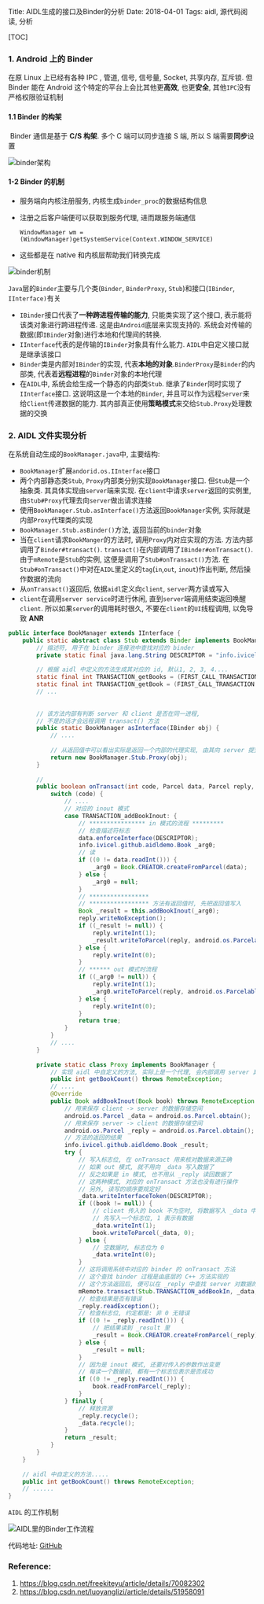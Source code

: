 Title: AIDL生成的接口及Binder的分析
Date: 2018-04-01
Tags: aidl, 源代码阅读, 分析



[TOC]

### 1. Android 上的 Binder

在原 Linux 上已经有各种 IPC , 管道, 信号, 信号量,  Socket, 共享内存, 互斥锁. 但 Binder 能在 Android 这个特定的平台上会比其他更**高效**, 也更**安全**, 其他`IPC`没有严格权限验证机制

#### 1.1 Binder 的构架

​        Binder 通信是基于 **C/S 构架**. 多个 C 端可以同步连接 S 端, 所以 S 端需要**同步**设置

![binder架构](../../assets/images/binder架构.jpg)

#### 1-2 Binder 的机制

* 服务端向内核注册服务, 内核生成`binder_proc`的数据结构信息
* 注册之后客户端便可以获取到服务代理, 进而跟服务端通信

  `WindowManager wm = (WindowManager)getSystemService(Context.WINDOW_SERVICE)`
* 这些都是在 native 和内核层帮助我们转换完成

![binder机制](../../assets/images/binder机制.jpg)

`Java`层的`Binder`主要与几个类(`Binder`, `BinderProxy`, `Stub`)和接口(`IBinder`, `IInterface)`有关

* `IBinder`接口代表了**一种跨进程传输的能力**, 只能类实现了这个接口, 表示能将该类对象进行跨进程传递. 这是由`Android`底层来实现支持的. 系统会对传输的数据(即`IBinder`对象)进行本地和代理间的转换.
* `IInterface`代表的是传输的`IBinder`对象具有什么能力. `AIDL`中自定义接口就是继承该接口
* `Binder`类是内部对`IBinder`的实现, 代表**本地的对象**.`BinderProxy`是`Binder`的内部类, 代表着**远程进程**的`Binder`对象的本地代理
* 在`AIDL`中, 系统会给生成一个静态的内部类`Stub`. 继承了`Binder`同时实现了`IInterface`接口. 这说明这是一个本地的`Binder`, 并且可以作为远程`Server`来给`Client`传递数据的能力. 其内部真正使用**策略模式**来交给`Stub.Proxy`处理数据的交换

### 2. AIDL 文件实现分析

在系统自动生成的`BookManager.java`中, 主要结构:

* `BookManager`扩展`andorid.os.IInterface`接口
* 两个内部静态类`Stub`, `Proxy`内部类分别实现`BookManager`接口. 但`Stub`是一个抽象类. 其具体实现由`server`端来实现. 在`client`中请求`server`返回的实例里, 由`Stub#Proxy`代理去向`server`做出请求连接
* 使用`BookManager.Stub.asInterface()`方法返回`BookManager`实例, 实际就是内部`Proxy`代理类的实现
* `BookManager.Stub.asBinder()`方法, 返回当前的`binder`对象
* 当在`client`请求`BookManger`的方法时, 调用`Proxy`内对应实现的方法. 方法内部调用了`Binder#transact()`. `transact()`在内部调用了`IBinder#onTransact()`. 由于`mRemote`是`Stub`的实例, 这便是调用了`Stub#onTransact()`方法. 在`Stub#onTransact()`中对在`AIDL`里定义的`tag`(`in`,`out`, `inout`)作出判断, 然后操作数据的流向
* 从`onTransact()`返回后, 依据`aidl`定义向`client`, `server`两方读或写入
* `client`在调用`server service`时进行休闲, 直到`server`端调用结束返回唤醒`client`. 所以如果`server`的调用耗时很久, 不要在`client`的`UI`线程调用, 以免导致 **ANR**

```java
public interface BookManager extends IInterface {
 	public static abstract class Stub extends Binder implements BookManager {
        // 描述符, 用于在 binder 连接池中查找对应的 binder
     	private static final java.lang.String DESCRIPTOR = "info.ivicel.github.aidldemo.BookManager";
        
        // 根据 aidl 中定义的方法生成其对应的 id, 默认1, 2, 3, 4....
        static final int TRANSACTION_getBooks = (FIRST_CALL_TRANSACTION + 0);
        static final int TRANSACTION_getBook = (FIRST_CALL_TRANSACTION + 1);
        // ...
        
        
        // 该方法内部有判断 server 和 client 是否在同一进程,
        // 不是的话才会远程调用 transact() 方法
        public static BookManager asInterface(IBinder obj) {
        	// ....
            
            // 从返回值中可以看出实际是返回一个内部的代理实现, 由其向 server 提交请求
            return new BookManager.Stub.Proxy(obj);
        }
        
        //
        public boolean onTransact(int code, Parcel data, Parcel reply, int flags) throws RemoteException {
        	switch (code) {
             	// ....
                // 对应的 inout 模式
                case TRANSACTION_addBookInout: {
                  	// **************** in 模式的流程 *********
                    // 检查描述符标志
                    data.enforceInterface(DESCRIPTOR);
                    info.ivicel.github.aidldemo.Book _arg0;
                    // 读
                    if ((0 != data.readInt())) {
                        _arg0 = Book.CREATOR.createFromParcel(data);
                    } else {
                        _arg0 = null;
                    }
                    // *****************
                    // ***************** 方法有返回值时, 先把返回值写入
                    Book _result = this.addBookInout(_arg0);
                    reply.writeNoException();
                    if ((_result != null)) {
                        reply.writeInt(1);
                        _result.writeToParcel(reply, android.os.Parcelable.PARCELABLE_WRITE_RETURN_VALUE);
                    } else {
                        reply.writeInt(0);
                    }
                    // ****** out 模式时流程
                    if ((_arg0 != null)) {
                        reply.writeInt(1);
                        _arg0.writeToParcel(reply, android.os.Parcelable.PARCELABLE_WRITE_RETURN_VALUE);
                    } else {
                        reply.writeInt(0);
                    }
                    return true;
                }
            }
            // ....
        }
        
        private static class Proxy implements BookManager {
            // 实现 aidl 中自定义的方法, 实际上是一个代理, 会内部调用 server 真正的业务实现
            public int getBookCount() throws RemoteException;
            // ....
            @Override
            public Book addBookInout(Book book) throws RemoteException {
                // 用来保存 client -> server 的数据存储空间
                android.os.Parcel _data = android.os.Parcel.obtain();
                // 用来保存 server -> client 的数据存储空间
                android.os.Parcel _reply = android.os.Parcel.obtain();
                // 方法的返回的结果
                info.ivicel.github.aidldemo.Book _result;
                try {
                    // 写入标志位, 在 onTransact 用来核对数据来源正确
                    // 如果 out 模式, 就不用向 _data 写入数据了
                    // 反之如果是 in 模式, 也不用从 _reply 读回数据了
                    // 这两种模式, 对应的 onTransact 方法也没有进行操作
                    // 另外, 读写的顺序要规定好
                    _data.writeInterfaceToken(DESCRIPTOR);
                    if ((book != null)) {
                        // client 传入的 book 不为空时, 将数据写入 _data 中
                        // 先写入一个标志位, 1 表示有数据
                        _data.writeInt(1);
                        book.writeToParcel(_data, 0);
                    } else {
                        // 空数据时, 标志位为 0
                        _data.writeInt(0);
                    }
                    // 这将调用系统中对应的 binder 的 onTransact 方法
                    // 这个查找 binder 过程是由底层的 C++ 方法实现的
                    // 这个方法返回后, 便可以在 _reply 中查找 server 对数据的变更
                    mRemote.transact(Stub.TRANSACTION_addBookIn, _data, _reply, 0);
                    // 检查结果是否有错误
                    _reply.readException();
                    // 检查标志位, 约定都是: 非 0 无错误
                    if ((0 != _reply.readInt())) {
                        // 把结果读到 _result 里
                        _result = Book.CREATOR.createFromParcel(_reply);
                    } else {
                        _result = null;
                    }
                    // 因为是 inout 模式, 还要对传入的参数作出变更
                    // 每读一个数据前, 都有一个标志位表示是否成功
                    if ((0 != _reply.readInt())) {
                        book.readFromParcel(_reply);
                    }
                } finally {
                    // 释放资源
                    _reply.recycle();
                    _data.recycle();
                }
                return _result;
            }
        }
    }
    
    // aidl 中自定义的方法.....
    public int getBookCount() throws RemoteException;
    // ......
}
```

`AIDL` 的工作机制

![AIDL里的Binder工作流程](../../assets/images/aidl_binder工作机制.jpeg)



代码地址: [GitHub](https://github.com/ivicel/dev-android-samples/tree/master/AIDL-Demo)



### Reference:

1. https://blog.csdn.net/freekiteyu/article/details/70082302
2. https://blog.csdn.net/luoyanglizi/article/details/51958091